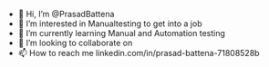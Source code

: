 - 👋 Hi, I’m @PrasadBattena
- 👀 I’m interested in Manualtesting to get into a job
- 🌱 I’m currently learning Manual and Automation testing
- 💞️ I’m looking to collaborate on 
- 📫 How to reach me linkedin.com/in/prasad-battena-71808528b


<!---
PrasadBattena/PrasadBattena is a ✨ special ✨ repository because its `README.md` (this file) appears on your GitHub profile.
You can click the Preview link to take a look at your changes.
--->
